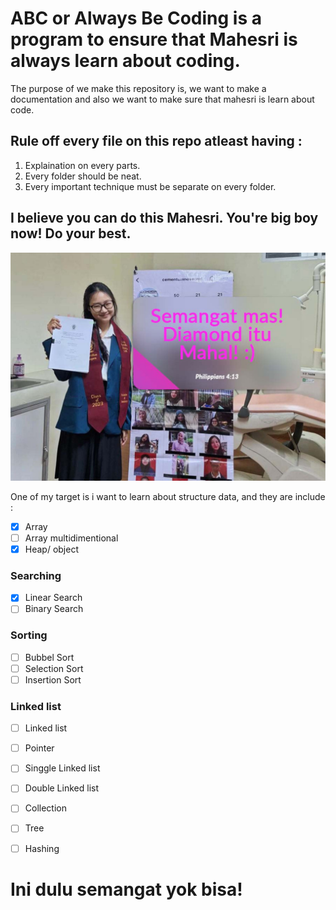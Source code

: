 # ABC or Always Be Coding is a program to ensure that Mahesri is always learn about coding.

The purpose of we make this repository is, we want to make a documentation and also we want to make sure that mahesri is learn about code.

## Rule off every file on this repo atleast having :
1. Explaination on every parts.
2. Every folder should be neat.
3. Every important technique must be separate on every folder.

## I believe you can do this Mahesri. You're big boy now! Do your best.

![keep-spirit-from-livia](assets/01-keep-spirit.jpg)

One of my target is i want to learn about structure data, and they are include :

- [X] Array
- [ ] Array multidimentional
- [X] Heap/ object

### Searching 
- [X] Linear Search
- [ ] Binary Search

### Sorting
- [ ] Bubbel Sort
- [ ] Selection Sort
- [ ] Insertion Sort

### Linked list
- [ ] Linked list
- [ ] Pointer
- [ ] Singgle Linked list
- [ ] Double Linked list

- [ ] Collection

- [ ] Tree 

- [ ] Hashing

# Ini dulu semangat yok bisa!